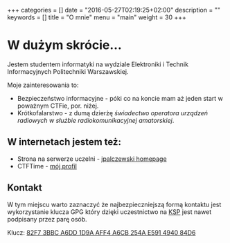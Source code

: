 +++
categories = []
date = "2016-05-27T02:19:25+02:00"
description = ""
keywords = []
title = "O mnie"
menu = "main"
weight = 30
+++

# W dużym skrócie...

Jestem studentem informatyki na wydziale Elektroniki i Technik Informacyjnych Politechniki Warszawskiej.

Moje zainteresowania to:


  - Bezpieczeństwo informacyjne - póki co na koncie mam aż jeden start w poważnym CTFie, por. niżej.
  - Krótkofalarstwo - z dumą dzierżę _świadectwo operatora urządzeń radiowych w służbie radiokomunikacyjnej amatorskiej_.


## W internetach jestem też:

- Strona na serwerze uczelni - [jpalczewski homepage](http://mion.elka.pw.edu.pl/~jpalczew/)
- CTFTime - [mój profil](https://ctftime.org/team/31672)

## Kontakt

W tym miejscu warto zaznaczyć że najbezpieczniejszą formą kontaktu jest wykorzystanie klucza GPG który dzięki uczestnictwo na [KSP](https://en.wikipedia.org/wiki/Key_signing_party) jest nawet podpisany przez parę osób.

Klucz: [82F7 3BBC A6DD 1D9A AFF4 A6CB 254A E591 4940 84D6](http://pgp.mit.edu/pks/lookup?op=vindex&search=0x254AE591494084D6)
